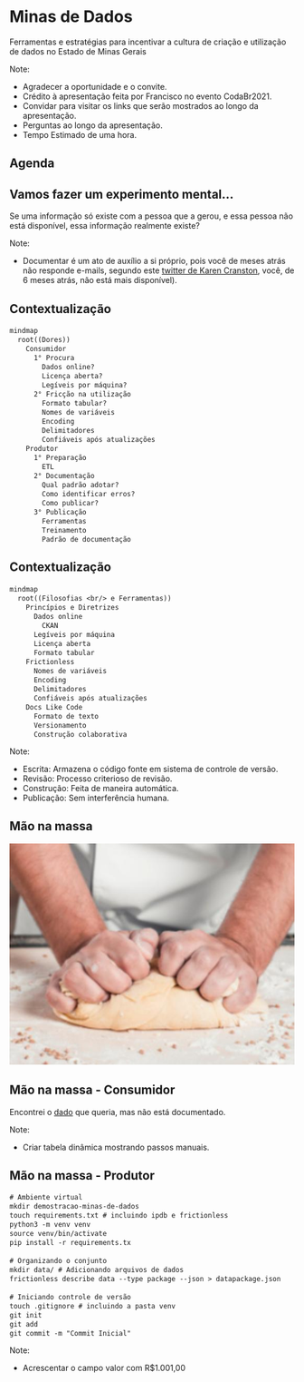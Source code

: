 # Minas de Dados
Ferramentas e estratégias para incentivar a cultura de criação e utilização de dados no Estado de Minas Gerais

Note:
- Agradecer a oportunidade e o convite.
- Crédito à apresentação feita por Francisco no evento CodaBr2021.
- Convidar para visitar os links que serão mostrados ao longo da apresentação.
- Perguntas ao longo da apresentação.
- Tempo Estimado de uma hora.

## Agenda




## Vamos fazer um experimento mental...

Se uma informação só existe com a pessoa que a gerou, e essa pessoa não está disponível, essa informação realmente existe?

Note:
- Documentar é um ato de auxílio a si próprio, pois você de meses atrás não responde e-mails, segundo este [twitter de Karen Cranston](https://twitter.com/kcranstn/status/370914072511791104?s=20), você, de 6 meses atrás, não está mais disponível).


## Contextualização

```mermaid
mindmap
  root((Dores))
    Consumidor
      1° Procura
        Dados online?
        Licença aberta?
        Legíveis por máquina?
      2° Fricção na utilização
        Formato tabular?
        Nomes de variáveis
        Encoding
        Delimitadores
        Confiáveis após atualizações
    Produtor
      1° Preparação
        ETL
      2° Documentação
        Qual padrão adotar?
        Como identificar erros?
        Como publicar?
      3° Publicação
        Ferramentas
        Treinamento
        Padrão de documentação
```


## Contextualização

```mermaid
mindmap
  root((Filosofias <br/> e Ferramentas))
    Princípios e Diretrizes
      Dados online
        CKAN
      Legíveis por máquina
      Licença aberta
      Formato tabular
    Frictionless
      Nomes de variáveis
      Encoding
      Delimitadores
      Confiáveis após atualizações
    Docs Like Code
      Formato de texto
      Versionamento
      Construção colaborativa
```

Note:
- Escrita: Armazena o código fonte em sistema de controle de versão.
- Revisão: Processo criterioso de revisão.
- Construção: Feita de maneira automática.
- Publicação: Sem interferência humana.



## Mão na massa
![mao_na_massa](assets/mao_na_massa.jpg)


## Mão na massa - Consumidor
Encontrei o [dado](https://dados.mg.gov.br/dataset/crimes-violentos) que queria, mas não está documentado.

Note:
- Criar tabela dinâmica mostrando passos manuais.


## Mão na massa - Produtor

    # Ambiente virtual
    mkdir demostracao-minas-de-dados
    touch requirements.txt # incluindo ipdb e frictionless
    python3 -m venv venv
    source venv/bin/activate
    pip install -r requirements.tx

    # Organizando o conjunto
    mkdir data/ # Adicionando arquivos de dados
    frictionless describe data --type package --json > datapackage.json

    # Iniciando controle de versão
    touch .gitignore # incluindo a pasta venv
    git init
    git add
    git commit -m "Commit Inicial"

Note:
- Acrescentar o campo valor com R$1.001,00
